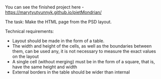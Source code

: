 You can see the finished project here - https://marytyutyunnyk.github.io/pietMondrian/

The task: Make the HTML page from the PSD layout. 

Technical requirements:
- Layout should be made in the form of a table.
- The width and height of the cells, as well as the boundaries between them, can be used any, it is not necessary to measure the exact values ​​on the layout
- A single cell (without merging) must be in the form of a square, that is, have the same height and width
- External borders in the table should be wider than internal





